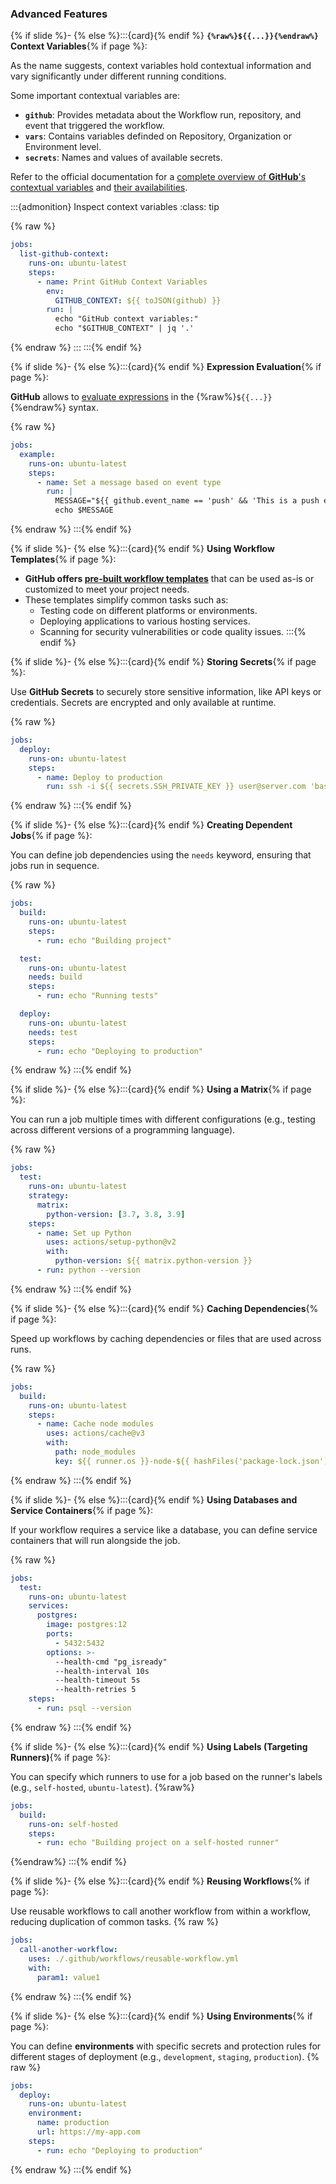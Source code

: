 ### Advanced Features

{% if slide %}- {% else %}:::{card}{% endif %} **`{%raw%}${{...}}{%endraw%}` Context Variables**{% if page %}:

As the name suggests, context variables hold contextual information and vary significantly under different running conditions.

Some important contextual variables are:

- **`github`**: Provides metadata about the Workflow run, repository, and event that triggered the workflow.
- **`vars`**: Contains variables definded on Repository, Organization or Environment level.
- **`secrets`**: Names and values of available secrets.

Refer to the official documentation for a [complete overview of **GitHub**'s contextual variables](https://docs.github.com/en/actions/writing-workflows/choosing-what-your-workflow-does/accessing-contextual-information-about-workflow-runs) and [their availabilities](https://docs.github.com/en/actions/writing-workflows/choosing-what-your-workflow-does/accessing-contextual-information-about-workflow-runs#context-availability).

:::{admonition} Inspect context variables
:class: tip

{% raw %}
```yaml
jobs:
  list-github-context:
    runs-on: ubuntu-latest
    steps:
      - name: Print GitHub Context Variables
        env:
          GITHUB_CONTEXT: ${{ toJSON(github) }}
        run: |
          echo "GitHub context variables:"
          echo "$GITHUB_CONTEXT" | jq '.'
```
{% endraw %}
:::
:::{% endif %}

{% if slide %}- {% else %}:::{card}{% endif %} **Expression Evaluation**{% if page %}:

**GitHub** allows to [evaluate expressions](https://docs.github.com/en/actions/writing-workflows/choosing-what-your-workflow-does/evaluate-expressions-in-workflows-and-actions) in the {%raw%}`${{...}}`{%endraw%} syntax.

{% raw %}
```yaml
jobs:
  example:
    runs-on: ubuntu-latest
    steps:
      - name: Set a message based on event type
        run: |
          MESSAGE="${{ github.event_name == 'push' && 'This is a push event!' || 'This is not a push event.' }}"
          echo $MESSAGE
```
{% endraw %}
:::{% endif %}

{% if slide %}- {% else %}:::{card}{% endif %} **Using Workflow Templates**{% if page %}:

- **GitHub offers [pre-built workflow templates](https://docs.github.com/en/actions/writing-workflows/using-workflow-templates)** that can be used as-is or customized to meet your project needs.
- These templates simplify common tasks such as:
  - Testing code on different platforms or environments.
  - Deploying applications to various hosting services.
  - Scanning for security vulnerabilities or code quality issues.
:::{% endif %}


{% if slide %}- {% else %}:::{card}{% endif %} **Storing Secrets**{% if page %}:

Use **GitHub Secrets** to securely store sensitive information, like API keys or credentials. Secrets are encrypted and only available at runtime.

{% raw %}
  ```yaml
  jobs:
    deploy:
      runs-on: ubuntu-latest
      steps:
        - name: Deploy to production
          run: ssh -i ${{ secrets.SSH_PRIVATE_KEY }} user@server.com 'bash deploy.sh'
  ```
{% endraw %}
:::{% endif %}

{% if slide %}- {% else %}:::{card}{% endif %} **Creating Dependent Jobs**{% if page %}:

You can define job dependencies using the `needs` keyword, ensuring that jobs run in sequence.

{% raw %}
  ```yaml
  jobs:
    build:
      runs-on: ubuntu-latest
      steps:
        - run: echo "Building project"

    test:
      runs-on: ubuntu-latest
      needs: build
      steps:
        - run: echo "Running tests"

    deploy:
      runs-on: ubuntu-latest
      needs: test
      steps:
        - run: echo "Deploying to production"
  ```
{% endraw %}
:::{% endif %}

{% if slide %}- {% else %}:::{card}{% endif %} **Using a Matrix**{% if page %}:

You can run a job multiple times with different configurations (e.g., testing across different versions of a programming language).

{% raw %}
  ```yaml
  jobs:
    test:
      runs-on: ubuntu-latest
      strategy:
        matrix:
          python-version: [3.7, 3.8, 3.9]
      steps:
        - name: Set up Python
          uses: actions/setup-python@v2
          with:
            python-version: ${{ matrix.python-version }}
        - run: python --version
  ```
{% endraw %}
:::{% endif %}

{% if slide %}- {% else %}:::{card}{% endif %} **Caching Dependencies**{% if page %}:

Speed up workflows by caching dependencies or files that are used across runs.

{% raw %}
  ```yaml
  jobs:
    build:
      runs-on: ubuntu-latest
      steps:
        - name: Cache node modules
          uses: actions/cache@v3
          with:
            path: node_modules
            key: ${{ runner.os }}-node-${{ hashFiles('package-lock.json') }}
  ```
{% endraw %}
:::{% endif %}

{% if slide %}- {% else %}:::{card}{% endif %} **Using Databases and Service Containers**{% if page %}:

If your workflow requires a service like a database, you can define service containers that will run alongside the job.

{% raw %}
  ```yaml
  jobs:
    test:
      runs-on: ubuntu-latest
      services:
        postgres:
          image: postgres:12
          ports:
            - 5432:5432
          options: >-
            --health-cmd "pg_isready"
            --health-interval 10s
            --health-timeout 5s
            --health-retries 5
      steps:
        - run: psql --version
  ```
{% endraw %}
:::{% endif %}

{% if slide %}- {% else %}:::{card}{% endif %} **Using Labels (Targeting Runners)**{% if page %}:

You can specify which runners to use for a job based on the runner's labels (e.g., `self-hosted`, `ubuntu-latest`).
{%raw%}
  ```yaml
  jobs:
    build:
      runs-on: self-hosted
      steps:
        - run: echo "Building project on a self-hosted runner"
  ```
{%endraw%}
:::{% endif %}

{% if slide %}- {% else %}:::{card}{% endif %} **Reusing Workflows**{% if page %}:

Use reusable workflows to call another workflow from within a workflow, reducing duplication of common tasks.
{% raw %}
  ```yaml
  jobs:
    call-another-workflow:
      uses: ./.github/workflows/reusable-workflow.yml
      with:
        param1: value1
  ```
{% endraw %}
:::{% endif %}

{% if slide %}- {% else %}:::{card}{% endif %} **Using Environments**{% if page %}:

You can define **environments** with specific secrets and protection rules for different stages of deployment (e.g., `development`, `staging`, `production`).
{% raw %}
  ```yaml
  jobs:
    deploy:
      runs-on: ubuntu-latest
      environment:
        name: production
        url: https://my-app.com
      steps:
        - run: echo "Deploying to production"
  ```
{% endraw %}
:::{% endif %}
